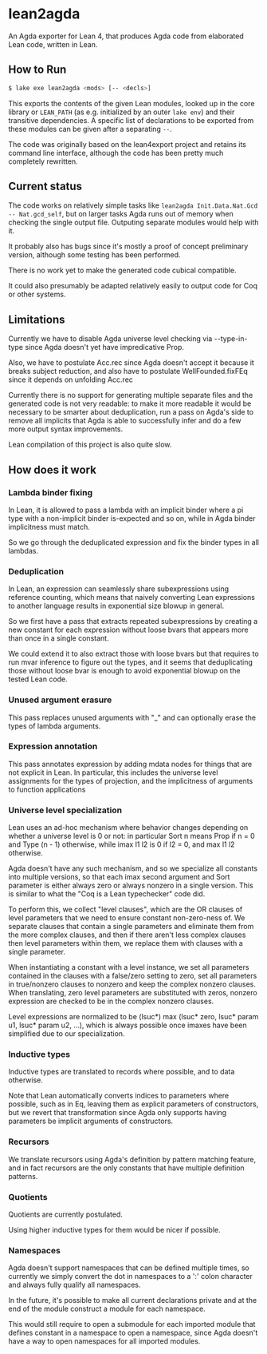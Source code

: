 # lean2agda

An Agda exporter for Lean 4, that produces Agda code from elaborated Lean code, written in Lean.

## How to Run

```sh
$ lake exe lean2agda <mods> [-- <decls>]
```
This exports the contents of the given Lean modules, looked up in the core library or `LEAN_PATH` (as e.g. initialized by an outer `lake env`) and their transitive dependencies.
A specific list of declarations to be exported from these modules can be given after a separating `--`.

The code was originally based on the lean4export project and retains its command line interface, although the code has been pretty much completely rewritten.

## Current status

The code works on relatively simple tasks like `lean2agda Init.Data.Nat.Gcd -- Nat.gcd_self`, but on larger tasks Agda runs out of memory when checking the single output file. Outputing separate modules would help with it.

It probably also has bugs since it's mostly a proof of concept preliminary version, although some testing has been performed.

There is no work yet to make the generated code cubical compatible.

It could also presumably be adapted relatively easily to output code for Coq or other systems.

## Limitations

Currently we have to disable Agda universe level checking via --type-in-type since Agda doesn't yet have impredicative Prop.

Also, we have to postulate Acc.rec since Agda doesn't accept it because it breaks subject reduction, and also have to postulate WellFounded.fixFEq since it depends on unfolding Acc.rec

Currently there is no support for generating multiple separate files and the generated code is not very readable: to make it more readable it would be necessary to be smarter about deduplication, run a pass on Agda's side to remove all implicits that Agda is able to successfully infer and do a few more output syntax improvements.

Lean compilation of this project is also quite slow.

## How does it work

### Lambda binder fixing

In Lean, it is allowed to pass a lambda with an implicit binder where a pi type with a non-implicit binder is-expected and so on, while in Agda binder implicitness must match.

So we go through the deduplicated expression and fix the binder types in all lambdas.

### Deduplication

In Lean, an expression can seamlessly share subexpressions using reference counting, which means that naively converting Lean expressions to another language results in exponential size blowup in general.

So we first have a pass that extracts repeated subexpressions by creating a new constant for each expression without loose bvars that appears more than once in a single constant.

We could extend it to also extract those with loose bvars but that requires to run mvar inference to figure out the types, and it seems that deduplicating those without loose bvar is enough to avoid exponential blowup on the tested Lean code.

### Unused argument erasure

This pass replaces unused arguments with "_" and can optionally erase the types of lambda arguments.

### Expression annotation

This pass annotates expression by adding mdata nodes for things that are not explicit in Lean. In particular, this includes the universe level assignments for the types of projection, and the implicitness of arguments to function applications

### Universe level specialization

Lean uses an ad-hoc mechanism where behavior changes depending on whether a universe level is 0 or not: in particular Sort n means Prop if n = 0 and Type (n - 1) otherwise, while imax l1 l2 is 0 if l2 = 0, and max l1 l2 otherwise.

Agda doesn't have any such mechanism, and so we specialize all constants into multiple versions, so that each imax second argument and Sort parameter is either always zero or always nonzero in a single version. This is similar to what the "Coq is a Lean typechecker" code did.

To perform this, we collect "level clauses", which are the OR clauses of level parameters that we need to ensure constant non-zero-ness of. We separate clauses that contain a single parameters and eliminate them from the more complex clauses, and then if there aren't less complex clauses then level parameters within them, we replace them with clauses with a single parameter.

When instantiating a constant with a level instance, we set all parameters contained in the clauses with a false/zero setting to zero, set all parameters in true/nonzero clauses to nonzero and keep the complex nonzero clauses. When translating, zero level parameters are substituted with zeros, nonzero expression are checked to be in the complex nonzero clauses.

Level expressions are normalized to be (lsuc*) max (lsuc* zero, lsuc* param u1, lsuc* param u2, ...), which is always possible once imaxes have been simplified due to our specialization.

### Inductive types

Inductive types are translated to records where possible, and to data otherwise. 

Note that Lean automatically converts indices to parameters where possible, such as in Eq, leaving them as explicit parameters of constructors, but we revert that transformation since Agda only supports having parameters be implicit arguments of constructors.

### Recursors

We translate recursors using Agda's definition by pattern matching feature, and in fact recursors are the only constants that have multiple definition patterns.

### Quotients

Quotients are currently postulated.

Using higher inductive types for them would be nicer if possible.

### Namespaces

Agda doesn't support namespaces that can be defined multiple times, so currently we simply convert the dot in namespaces to a ':' colon character and always fully qualify all namespaces.

In the future, it's possible to make all current declarations private and at the end of the module construct a module for each namespace.

This would still require to open a submodule for each imported module that defines constant in a namespace to open a namespace, since Agda doesn't have a way to open namespaces for all imported modules.
